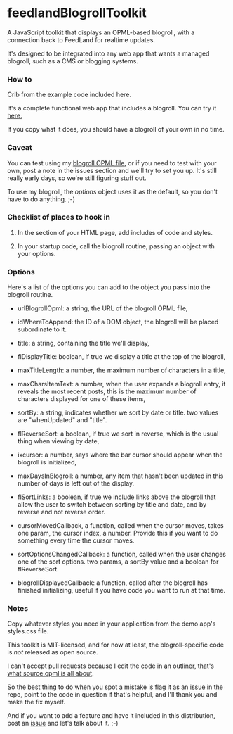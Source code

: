 # feedlandBlogrollToolkit

A JavaScript toolkit that displays an OPML-based blogroll, with a connection back to FeedLand for realtime updates. 

It's designed to be integrated into any web app that wants a managed blogroll, such as a CMS or blogging systems. 

### How to

Crib from the example code included here. 

It's a complete functional web app that includes a blogroll. You can try it <a href="https://toolkit.blogroll.social/">here.</a>

If you copy what it does, you should have a blogroll of your own in no time. 

### Caveat

You can test using my <a href="https://feedland.social/opml?screenname=davewiner&catname=blogroll">blogroll OPML file</a>, or if you need to test with your own, post a note in the issues section and we'll try to set you up. It's still really early days, so we're still figuring stuff out. 

To use my blogroll, the <i>options</i> object uses it as the default, so you don't have to do anything. ;-)

### Checklist of places to hook in

1. In the <head> section of your HTML page, add includes of code and styles.

2. In your startup code, call the blogroll routine, passing an object with your options. 

### Options

Here's a list of the options you can add to the object you pass into the blogroll routine.

* urlBlogrollOpml: a string, the URL of the blogroll OPML file,

* idWhereToAppend: the ID of a DOM object, the blogroll will be placed subordinate to it.

* title: a string, containing the title we'll display,

* flDisplayTitle: boolean, if true we display a title at the top of the blogroll,

* maxTitleLength: a number, the maximum number of characters in a title,

* maxCharsItemText: a number, when the user expands a blogroll entry, it reveals the most recent posts, this is the maximum number of characters displayed for one of these items,

* sortBy: a string, indicates whether we sort by date or title. two values are "whenUpdated" and "title".

* flReverseSort: a boolean, if true we sort in reverse, which is the usual thing when viewing by date,

* ixcursor: a number, says where the bar cursor should appear when the blogroll is initialized,

* maxDaysInBlogroll: a number, any item that hasn't been updated in this number of days is left out of the display.

* flSortLinks: a boolean, if true we include links above the blogroll that allow the user to switch between sorting by title and date, and by reverse and not reverse order.

* cursorMovedCallback, a function, called when the cursor moves, takes one param, the cursor index, a number. Provide this if you want to do something every time the cursor moves.

* sortOptionsChangedCallback: a function, called when the user changes one of the sort options. two params, a sortBy value and a boolean for flReverseSort.

* blogrollDisplayedCallback: a function, called after the blogroll has finished initializing, useful if you have code you want to run at that time.

### Notes

Copy whatever styles you need in your application from the demo app's styles.css file.

This toolkit is MIT-licensed, and for now at least, the blogroll-specific code is <i>not</i> released as open source. 

I can't accept pull requests because I edit the code in an outliner, that's <a href="https://github.com/scripting/feedlandInstall/blob/main/docs/sourceopml.md">what source.opml is all about</a>. 

So the best thing to do when you spot a mistake is flag it as an <a href="https://github.com/scripting/feedlandBlogrollToolkit/issues">issue</a> in the repo, point to the code in question if that's helpful, and I'll thank you and make the fix myself.

And if you want to add a feature and have it included in this distribution, post an <a href="https://github.com/scripting/feedlandBlogrollToolkit/issues">issue</a> and let's talk about it. ;-)

